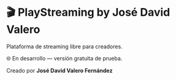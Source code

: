# 🎬 PlayStreaming by José David Valero

Plataforma de streaming libre para creadores.

🌐 En desarrollo — versión gratuita de prueba.

Creado por **José David Valero Fernández**
